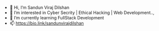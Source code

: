 - 👋 Hi, I’m Sandun Viraj Dilshan
- 👀 I’m interested in Cyber Secrity | Ethical Hacking | Web Development..,
- 🌱 I’m currently learning FullStack Development
- 📫 https://bio.link/sandunvirajdilshan
